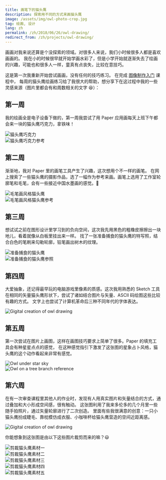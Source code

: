```yaml
---
title: 画笔下的猫头鹰
description: 探索用不同的方式来画猫头鹰
image: /assets/img/owl-photo-crop.jpg
tag: 绘画, 设计
lang: zh
permalink: /zh/2018/06/26/owl-drawing/
redirect_from: /zh/projects/owl-drawing/
---
```


画画对我来说还算是个没探索的领域。对很多人来说，我们小时候很多人都是喜欢画画的。
我在小的时候很早就开始学画水彩了，但是小学开始就逐渐失去了绘画的兴趣，可能也和很多人一样，童真有点丧失，比较在意技巧。

这是第一次我重新开始尝试画画，没有任何的技巧练习。
在完成 [图像制作入门](https://www.coursera.org/learn/image-making) 课程中，
每周的猫头鹰绘画练习给了我很大的帮助，想分享下在这过程中我的一些灵感来源（图片里都会有和周数相关的文字 :laughing:）：

## 第一周

我的绘画全是电子设备下做的，第一周我尝试了用 Paper 应用画每天上班下午都会来一块的猫头鹰巧克力，拿铁味！

<div class="box alt">
    <div class="row uniform">
        <div class="6u 12u$(small)"><span class="image fit"><img src="/assets/img/owl-journey-start.jpg" alt="猫头鹰巧克力" /></span></div>
        <div class="6u$ 12u$(small)"><span class="image fit"><img src="/assets/img/owl-chocolate.jpg" alt="猫头鹰巧克力参考" /></span></div>
    </div>
</div>


## 第二周

渐渐地，我对 Paper 里的画笔工具产生了兴趣，这次想用个不一样的画笔。
在网上搜索了一些猫头鹰的摄影作品，选了一幅作为参考来画。画笔上选用了工作室轮廓笔和毛笔，会有一些接近中国水墨画的感觉。:thinking:

<div class="box alt">
    <div class="row uniform">
        <div class="6u 12u$(small)"><span class="image fit"><img src="/assets/img/owl-ink-style.jpg" alt="毛笔画风格猫头鹰" /></span></div>
        <div class="6u$ 12u$(small)"><span class="image fit"><img src="/assets/img/owl-ink-reference.jpg" alt="毛笔画风格猫头鹰参考" /></span></div>
    </div>
</div>

## 第三周

想试试之前在图形设计里学习到的负向空间，这次我先用黑色的粗橡皮擦擦出一块地儿，看着就像从白板里挂出来一样。
找了一张准备捕食的猫头鹰的特写照，结合白色的笔刷来勾勒轮廓，铅笔画出树木的纹理。

<div class="box alt">
    <div class="row uniform">
        <div class="6u 12u$(small)"><span class="image fit"><img src="/assets/img/owl-negative-space.jpg" alt="准备捕食的猫头鹰" /></span></div>
        <div class="6u$ 12u$(small)"><span class="image fit"><img src="/assets/img/owl-hunting-reference.jpg" alt="准备捕食的猫头鹰参照" /></span></div>
    </div>
</div>

## 第四周

大爱抽象，还记得最早玩的电脑游戏里像素的质感。这次我用熟悉的 Sketch 工具在相同的矢量猫头鹰形状下，尝试了诸如结合图片与矢量、ASCII 码绘图这些比较有趣的方式。
文字上也尝试了计算机革命后三种不同年代的字体表达。

![Gigital creation of owl drawing](/assets/img/owl-digital-world.jpg)

## 第五周

第一次尝试在图片上画图，这样在画图技巧要求上简单了很多。Paper 的填充工具会有种星星点点的感觉，
在这种感觉指引下激发了这张图的星象占卜风格，猫头鹰的这个动作看起来非常有感觉。

<div class="box alt">
    <div class="row uniform">
        <div class="6u 12u$(small)"><span class="image fit"><img src="/assets/img/owl-line-drawing.jpg" alt="Owl under star sky" /></span></div>
        <div class="6u$ 12u$(small)"><span class="image fit"><img src="/assets/img/owl-star-sky-reference.jpg" alt="Owl on a tree branch reference" /></span></div>
    </div>
</div>

## 第六周

在有一次审查课程里其他人的作业时，发现有人用真实图片和矢量结合的方式，通过叠加和大小形成空间感，很有触动。
这张图利用了我来多伦多的几个月里一些随手拍照片，通过矢量轮廓进行了二次创造。
里面有些我很满意的创意：一只小猫头鹰扮成睫毛、靠枕模仿成衣服、小咖啡杯给猫头鹰营造的空间近距离感。

![Gigital creation of owl drawing](/assets/img/owl-photo-crop.jpg)

你能想象到这张图是由以下这些图片裁剪而来的嘛？:smiley:

<div class="box alt">
    <div class="row uniform">
        <div class="4u"><span class="image fit"><img src="/assets/img/owl-crop-reference-4.jpg" alt="剪裁猫头鹰素材一" /></span></div>
        <div class="4u"><span class="image fit"><img src="/assets/img/owl-crop-reference-2.jpg" alt="剪裁猫头鹰素材二" /></span></div>
        <div class="4u$"><span class="image fit"><img src="/assets/img/owl-crop-reference-3.jpg" alt="剪裁猫头鹰素材三" /></span></div>
    </div>
    <div class="row uniform">
        <div class="6u"><span class="image fit"><img src="/assets/img/owl-crop-reference-1.jpg" alt="剪裁猫头鹰素材四" /></span></div>
        <div class="6u$"><span class="image fit"><img src="/assets/img/owl-crop-reference-5.jpg" alt="剪裁猫头鹰素材五" /></span></div>
    </div>
</div>